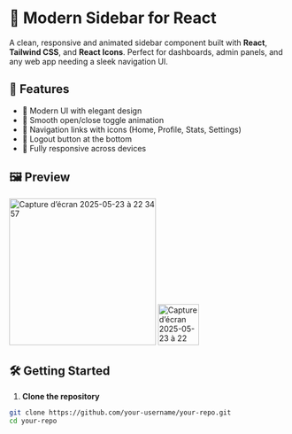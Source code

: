 # 🌟 Modern Sidebar for React

A clean, responsive and animated sidebar component built with **React**, **Tailwind CSS**, and **React Icons**. Perfect for dashboards, admin panels, and any web app needing a sleek navigation UI.

## 🚀 Features

- 🎨 Modern UI with elegant design
- 🔁 Smooth open/close toggle animation
- 🧭 Navigation links with icons (Home, Profile, Stats, Settings)
- 🚪 Logout button at the bottom
- 📱 Fully responsive across devices

## 🖼️ Preview
<img width="265" alt="Capture d’écran 2025-05-23 à 22 34 57" src="https://github.com/user-attachments/assets/4b904687-2daa-4ddc-8226-c9b5860380cb" />

<img width="74" alt="Capture d’écran 2025-05-23 à 22 39 22" src="https://github.com/user-attachments/assets/194f7de3-a182-4d1a-8ac5-99d48212e6a5" />


## 🛠️ Getting Started

1. **Clone the repository**
```bash
git clone https://github.com/your-username/your-repo.git
cd your-repo
